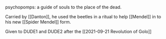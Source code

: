 psychopomps: a guide of souls to the place of the dead.

Carried by [[Danton]], he used the beetles in a ritual to help [[Mendel]] in to his new [[Spider Mendel]] form.

Given to DUDE1 and DUDE2 after the [[2021-09-21 Revolution of Golo]]